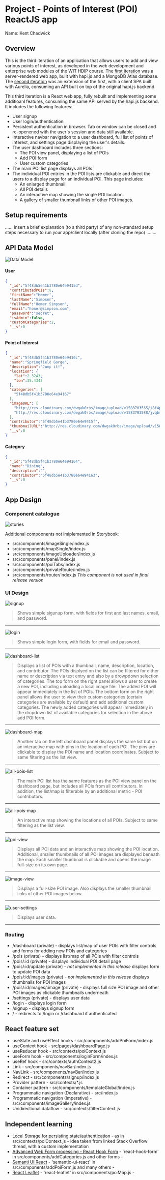 # Project - Points of Interest (POI) ReactJS app

Name: Kent Chadwick

## Overview

This is the third iteration of an application that allows users to add and view various points of interest, as developed in the web development and enterprise web modules of the WIT HDIP course. The [first iteration](https://github.com/kento-mc/poi-app) was a server-rendered web app, built with hapi.js and a MongoDB Atlas database. The [second iteration](https://github.com/kento-mc/poi-app) was an extension of the first, with a client SPA built with Aurelia, consuming an API built on top of the original hapi.js backend.

This third iteration is a React web app, fully rebuilt and implementing some additioanl features, consuming the same API served by the hapi.js backend. It includes the following features:
 
 + User signup
 + User login/authentication
 + Persistent authentication in browser. Tab or window can be closed and re-openened with the user's session and data still available.
 + Interactive navbar navigation to a user dashboard, full list of points of interest, and settings page displaying the user's details.
 + The user dashboard includes three sections:
   + The POI view panel, displaying a list of POIs
   + Add POI form
   + User custom categories
+ The main POI list page displays all POIs
+ The individual POI entries in the POI lists are clickable and direct the users to a display page for an individual POI. This page includes:
  + An enlarged thumbnail
  + All POI details
  + An interactive map showing the single POI location.
  + A gallery of smaller thumbnail links of other POI images.

## Setup requirements

...... Insert a brief explanation (to a third party) of any non-standard setup steps necessary to run your app/client locally (after cloning the repo) ........

## API Data Model

![Data Model](images/react-poi-api-data-model.png)

#### User

```json
{
  "_id":"5f48db5e41b3780e64e9415d",
  "contributedPOIs":8,
  "firstName":"Homer",
  "lastName":"Simpson",
  "fullName":"Homer Simpson",
  "email":"homer@simpson.com",
  "password":"secret",
  "isAdmin":false,
  "customCategories":2,
  "__v":0
}
```

#### Point of Interest

```json
{
  "_id":"5f48db5f41b3780e64e9416c",
  "name":"Springfield Gorge",
  "description":"Jump it!",
  "location": {
    "lat":2.3243,
    "lon":35.4343
  },
  "categories": [
    "5f48db5f41b3780e64e94167"
  ],
  "imageURL": [
    "http://res.cloudinary.com/dwgak0rbs/image/upload/v1583703565/i8f4phhwngskyfnk45ym.png",
    "http://res.cloudinary.com/dwgak0rbs/image/upload/v1583703588/jvqbrydf3qxpen6hshzg.jpg"
  ],
  "contributor":"5f48db5e41b3780e64e9415f",
  "thumbnailURL":"http://res.cloudinary.com/dwgak0rbs/image/upload/v1583703565/i8f4phhwngskyfnk45ym.png",
  "__v":0
}
 ```
 
#### Category

```json
{
  "_id":"5f48db5f41b3780e64e94164",
  "name":"Dining",
  "description":"",
  "contributor":"5f48db5e41b3780e64e94163",
  "__v":0
}
```

## App Design

### Component catalogue

![stories](images/storybook.png)

Additional compoonents not imiplemented in Storybook:
+ src/components/imageSingle/index.js
+ src/components/mapSingle/index.js
+ src/components/imageUploader/index.js
+ src/components/panel/index.js
+ src/components/poiTabs/index.js
+ src/components/privateRoute/index.js
+ src/components/router/index.js *This component is not used in final release version*


### UI Design

![signup](images/signup.png)
>Shows simple sigunup form, with fields for first and last names, email, and password.
-----

![login](images/login.png)
>Shows simple login form, with fields for email and password.
-----

![dashboard-list](images/dashboard-list.png)
>Displays a list of POIs with a thumbnail, name, description, location, and contributor. The POIs displyed on the list can be filtered for either name or description via text entry and also by a drowpdown selection of categories. The top form on the right panel allows a user to create a new POI, including uploading a local image file. The added POI will appear immediately in the list of POIs. The bottom form on the right panel allows the user to view their custom categories (certain categories are available by default) and add additional custom categories. The newly added categories will appear immediately in the dropdown list of available categories for selection in the above add POI form.
-----

![dashboard-map](images/dashboard-map.png)
>Another tab on the left dashboard panel displays the same list but on an interactive map with pins in the locaion of each POI. The pins are clickable to display the POI name and location coordinates. Subject to same filtering as the list view.
-----

![all-pois-list](images/all-pois-list.png)
> The main POI list has the same features as the POI view panel on the dashboard page, but includes all POIs from all contributors. In addition, the list/map is filterable by an additional metric - POI contributors.
-----

![all-pois-map](images/all-pois-map.png)
>An interactive map showing the locations of all POIs. Subject to same filtering as the list view.
-----

![poi-view](images/poi-view.png)
>Displays all POI data and an interactive map showing the POI location. Additional, smaller thumbnails of all POI images are displayed beneath the map. Each smaller thumbnail is clickable and opens the image full-size on its own page. 
-----

![image-view](images/image-view.png)
>Displays a full-size POI image. Also displays the smaller thumbnail links of other POI images below.
-----

![user-settings](images/user-settings.png)
>Displays user data.
-----


### Routing

+ /dashboard (private) - displays list/map of user POIs with filter controls and forms for adding new POIs and categories
+ /pois (private) - displays list/map of all POIs with filter controls
+ /pois/:id (private) - displays individual POI detail page
+ /pois/:id/update (private) - *not implemented in this release* displays form to update POI data
+ /pois/:id/images (private) - *not implemented in this release* displays thumbnails for POI images
+ /pois/:id/images/:image (private) - displays full size POI image and other POI images as clickable thumbnails underneath
+ /settings (private) - displays user data
+ /login - displays login form
+ /signup - displays signup form
+ / - redirects to /login or /dashboard if authenticated


## React feature set

+ useState and useEffect hooks - src/components/addPoiForm/index.js
+ useContext hook - src/pages/dashboardPage.js
+ useReducer hook - src/contexts/poiContext.js
+ useForm hook - src/components/loginForm/index.js
+ useRef hook - src/contexts/authContext2.js
+ Link - src/components/navBar/index.js
+ NavLink - src/components/navBar/index.js
+ Redirect - src/components/signup/index.js
+ Provider pattern - src/contexts/*.js
+ Container pattern - src/components/templateGlobal/index.js
+ Programmatic navigation (Declarative) - src/index.js
+ Programmatic navigation (Imperative) - src/components/imageGallery/index.js
+ Unidirectional dataflow - src/contexts/filterContext.js


## Independent learning

+ [Local Storage for persisting state/authentication](https://stackoverflow.com/questions/28314368/how-to-maintain-state-after-a-page-refresh-in-react-js) - as in src/contexts/poiContext.js - idea taken from linked Stack Overflow thread, with a custom implementation
+ [Advanced Web Form processing - React Hook Form](https://react-hook-form.com/) - 'react-hook-form' in src/components/addCategories.js and other forms - 
+ [Semanti UI React](https://react.semantic-ui.com/) - 'semantic-ui-react' in src/components/addPoiForm.js and many others - 
+ [React Leaflet](https://react-leaflet.js.org/) - 'react-leaflet' in src/components/poiMap.js - 
